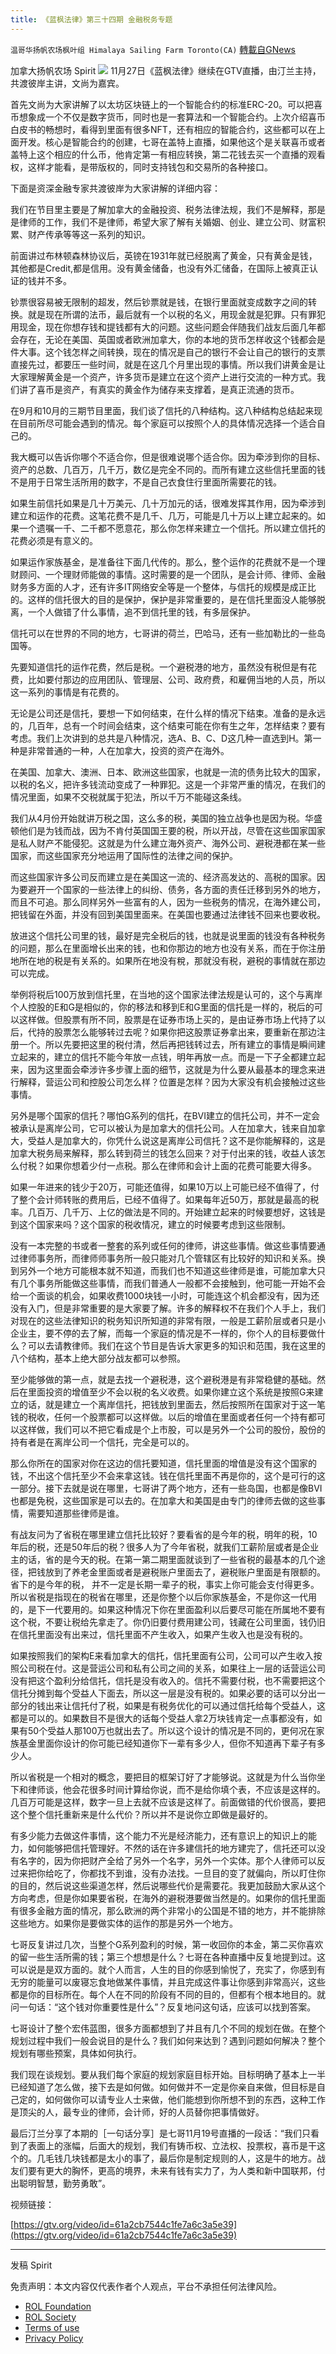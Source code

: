 ```yaml
---
title: 《蓝枫法律》第三十四期 金融税务专题
---
```

`温哥华扬帆农场枫叶组 Himalaya Sailing Farm Toronto(CA)` [轉載自GNews](https://gnews.org/zh-hans/1712355/)

加拿大扬帆农场 Spirit
![](https://assets.gnews.org/wp-content/uploads/2021/12/IMG_20211122_201552.jpg)
11月27日《蓝枫法律》继续在GTV直播，由汀兰主持，共渡彼岸主讲，文尚为嘉宾。

首先文尚为大家讲解了以太坊区块链上的一个智能合约的标准ERC-20。可以把喜币想象成一个不仅是数字货币，同时也是一套算法和一个智能合约。上次介绍喜币白皮书的畅想时，看得到里面有很多NFT，还有相应的智能合约，这些都可以在上面开发。核心是智能合约的创建，七哥在盖特上直播，如果他这个是关联喜币或者盖特上这个相应的什么币，他肯定第一有相应转换，第二花钱去买一个直播的观看权，这样才能看，是带版权的，同时支持钱包和交易所的各种接口。

下面是资深金融专家共渡彼岸为大家讲解的详细内容：

我们在节目里主要是了解加拿大的金融投资、税务法律法规，我们不是解释，那是是律师的工作，我们不是律师，希望大家了解有关婚姻、创业、建立公司、财富积累、财产传承等等这一系列的知识。

前面讲过布林顿森林协议后，英镑在1931年就已经脱离了黄金，只有黄金是钱，其他都是Credit,都是信用。没有黄金储备，也没有外汇储备，在国际上被真正认证的钱并不多。

钞票很容易被无限制的超发，然后钞票就是钱，在银行里面就变成数字之间的转换。就是现在所谓的法币，最后就有一个以税的名义，用现金就是犯罪。只有罪犯用现金，现在你想存钱和提钱都有大的问题。这些问题会伴随我们战友后面几年都会存在，无论在美国、英国或者欧洲加拿大，你的本地的货币怎样收这个钱都会是件大事。这个钱怎样之间转换，现在的情况是自己的银行不会让自己的银行的支票直接先过，都要压一些时间，就是在这几个月里出现的事情。所以我们讲黄金是让大家理解黄金是一个资产，许多货币是建立在这个资产上进行交流的一种方式。我们讲了喜币是资产，有真实的黄金作为储存来支撑着，是真正流通的货币。

在9月和10月的三期节目里面，我们谈了信托的八种结构。这八种结构总结起来现在目前所尽可能会遇到的情况。每个家庭可以按照个人的具体情况选择一个适合自己的。

我大概可以告诉你哪个不适合你，但是很难说哪个适合你。因为牵涉到你的目标、资产的总数、几百万，几千万，数亿是完全不同的。而所有建立这些信托里面的钱不是用于日常生活所用的数字，不是自己衣食住行里面所需要花的钱。

如果生前信托如果是几十万美元、几十万加元的话，很难发挥其作用，因为牵涉到建立和运作的花费。这笔花费不是几千、几万，可能是几十万以上建立起来的。如果一个遗嘱一千、二千都不愿意花，那么你怎样来建立一个信托。所以建立信托的花费必须是有意义的。

如果运作家族基金，是准备往下面几代传的。那么，整个运作的花费就不是一个理财顾问、一个理财师能做的事情。这时需要的是一个团队，是会计师、律师、金融财务多方面的人才，还有许多IT网络安全等是一个整体，与信托的规模是成正比的。这样的信托很大的目的是保护，保护是非常重要的，是在信托里面没人能够脱离，一个人做错了什么事情，追不到信托里的钱，有多层保护。

信托可以在世界的不同的地方，七哥讲的荷兰，巴哈马，还有一些加勒比的一些岛国等。

先要知道信托的运作花费，然后是税。一个避税港的地方，虽然没有税但是有花费，比如要付那边的应用团队、管理层、公司、政府费，和雇佣当地的人员，所以这一系列的事情是有花费的。

无论是公司还是信托，要想一下如何结束，在什么样的情况下结束。准备的是永远的，几百年，总有一个时间会结束，这个结束可能在你有生之年，怎样结束？要有考虑。我们上次讲到的总共是八种情况，选A、B、C、D这几种一直选到H。第一种是非常普通的一种，人在加拿大，投资的资产在海外。

在美国、加拿大、澳洲、日本、欧洲这些国家，也就是一流的债务比较大的国家，以税的名义，把许多钱流动变成了一种罪犯。这是一个非常严重的情况，在我们的情况里面，如果不交税就属于犯法，所以千万不能碰这条线。

我们从4月份开始就讲万税之国，这么多的税，美国的独立战争也是因为税。华盛顿他们是为钱而战，因为不肯付英国国王要的税，所以开战，尽管在这些国家国家是私人财产不能侵犯。这就是为什么建立海外资产、海外公司、避税港都在某一些国家，而这些国家充分地运用了国际性的法律之间的保护。

而这些国家许多公司反而建立是在美国这一流的、经济高发达的、高税的国家。因为要避开一个国家的一些法律上的纠纷、债务，各方面的责任迁移到另外的地方，而且不可追。那么同样另外一些富有的人，因为一些税务的情况，在海外建公司，把钱留在外面，并没有回到美国里面来。在美国也要通过法律钱不回来也要收税。

放进这个信托公司里的钱，最好是完全税后的钱，也就是说里面的钱没有各种税务的问题，那么在里面增长出来的钱，也和你那边的地方也没有关系，而在于你注册地所在地的税是有关系的。如果所在地没有稅，那就没有税，避税的事情就在那边可以完成。

举例将税后100万放到信托里，在当地的这个国家法律法规是认可的，这个与离岸个人控股的E和G是相似的，你的移法和移到E和G里面的信托是一样的，税后的可以这样做。但股票有所不同，股票是在证券市场上买的，是由证券市场上代持了以后，代持的股票怎么能够转过去呢？如果你把这股票证券拿出来，要重新在那边注册一个。所以先要把这里的税付清，然后再把钱转过去，所有建立的事情是瞬间建立起来的，建立的信托不能今年放一点钱，明年再放一点。而是一下子全都建立起来，因为这里面会牵涉许多步骤上面的细节，这就是为什么要从最基本的理念来进行解释，营运公司和控股公司怎么样？位置是怎样？因为大家没有机会接触过这些事情。

另外是哪个国家的信托？哪怕G系列的信托，在BVI建立的信托公司，并不一定会被承认是离岸公司，它可以被认为是加拿大的信托公司。人在加拿大，钱来自加拿大，受益人是加拿大的，你凭什么说这是离岸公司信托？这不是你能解释的，这是加拿大税务局来解释，那么转到荷兰的钱怎么回来？对于付出来的钱，收益人该怎么付税？如果你想着少付一点税。那么在律师和会计上面的花费可能要大得多。

如果一年进来的钱少于20万，可能还值得，如果10万以上可能已经不值得了，付了整个会计师转账的费用后，已经不值得了。如果每年近50万，那就是最高的税率。几百万、几千万、上亿的做法是不同的。开始建立起来的时候要想好，这钱是到这个国家来吗？这个国家的税收情况，建立的时候要考虑到这些限制。

没有一本完整的书或者一整套的系列或任何的律师，讲这些事情。做这些事情要通过律师事务所，而律师师事务所一般只能对几个管辖区有比较好的知识和关系。换到另外一个地方可能根本就不知道，而我们也不知道这些律师是谁，可能加拿大只有几个事务所能做这些事情，而我们普通人一般都不会接触到，他可能一开始不会给一个面谈的机会，如果收费1000块钱一小时，可能连这个机会都没有，因为还没有入门，但是非常重要的是大家要了解。许多的解释权不在我们个人手上，我们对现在的这些法律知识的税务知识所知道的非常有限，一般是工薪阶层或者只是小企业主，要不停的去了解，而每一个家庭的情况是不一样的，你个人的目标要做什么？可以去请教律师。我们在这个节目是告诉大家更多的知识和范围，我在这里的八个结构，基本上绝大部分战友都可以参照。

至少能够做的第一点，就是去找一个避税港，这个避税港是有非常稳健的基础。然后在里面投资的增值至少不会以税的名义收费。如果你建立这个系统是按照G来建立的话，就是建立一个离岸信托，把钱放到里面去，然后按照所在国家对于这一笔钱的税收，任何一个股票都可以这样做。以后的增值在里面或者任何一个持有都可以这样做，我们可以不把它看成是个上市股，可以是另外一个公司的股份，股份的持有者是在离岸公司一个信托，完全是可以的。

那么你所在的国家对你在这边的信托要知道，信托里面的增值是没有这个国家的钱，不出这个信托至少不会来拿这钱。钱在信托里面不再是你的，这个是可行的这一部分。接下去就是说在哪里，七哥讲了两个地方，还有一些岛国，也都是像BVI也都是免税，这些国家是可以去的。在加拿大和美国是由专门的律师去做的这些事情，需要知道那些律师是谁。

有战友问为了省税在哪里建立信托比较好？要看省的是今年的税，明年的税，10年后的税，还是50年后的税？很多人为了今年省税，就我们工薪阶层或者是企业主的话，省的是今天的税。在第一第二期里面就谈到了一些省税的最基本的几个途径，把钱放到了养老金里面或者是避税账户里面去了，避税账户里面是有限额的。省下的是今年的税， 并不一定是长期一辈子的税，事实上你可能会支付得更多。所以省税是指现在的税省在哪里，还是你整个以后你家族基金，不是你这一代用的，是下一代要用的。如果这种情况下你在里面盈利以后要尽可能在所属地不要有这个税，不要让税给先拿走了。你仍旧要付费用建公司，钱藏在公司里面，钱仍旧在信托里面没有出来过，信托里面不产生收入，如果产生收入也是没有税的。

如果按照我们的架构E来看加拿大的信托，信托里面有公司，公司可以产生收入按照公司税在付。这是营运公司和私有公司之间的关系，如果往上一层的话营运公司没有把这个盈利分给信托，信托是没有收入的。信托不需要付税，也不需要把这个信托分摊到每个受益人下面去，所以这一层是没有税的。如果必要的话可以分出一部分的钱出来让信托付了税，如果是有税务优化的可以通过信托给每个受益人，这都是可以的。如果数目不是很大的话每个受益人拿2万块钱肯定一点事都没有，如果有50个受益人那100万也就出去了。所以这个设计的情况是不同的，更何况在家族基金里面你设计的你可能已经知道你下一辈有多少人，但你不知道再下辈子有多少人。

所以省税是一个相对的概念，要把目的框架订好了才能够说。这就是为什么当你坐下和律师谈，他会花很多时间计算给你说，而不是给你填个表，不应该是这样的。几百万可能是这样，数字一旦上去就不应该是这样了。前面做错的代价很高，要把这个整个信托重新来是什么代价？所以并不是说你立即做是最好的。

有多少能力去做这件事情，这个能力不光是经济能力，还有意识上的知识上的能力，如何能够把信托管理好。不然的话在许多建信托的地方建完了，信托还可以没有名字的，因为你把财产全给了另外一个名字，另外一个实体。那个人律师可以反过来把你给吃了，你都找不到谁，没有办法找。一旦目的变了就偏向，所以盯住你的目的，然后说这些渠道怎样，然后说哪些代价是需要花。我更加鼓励大家从这个方向考虑，但是你如果要省税，在海外的避税港要做当然是的。如果你的信托里面有很多金融方面的情况，那么欧洲的两个非常小的公国是不错的地方，并不能排除这些地方。如果你是要做实体的运作的那是另外一个地方。

七哥反复讲过几次，当整个G系列盈利的时候，第一收回你的本金，第二买你喜欢的留一些生活所需的钱；第三个想想是什么？七哥在各种直播中反复地提到过。这可以说是是双方面的。就个人而言，人生的目的你感到愉悦了，充实了，你感到有无穷的能量可以废寝忘食地做某件事情，并且完成这件事让你感到非常高兴，这些都是你的目标所在。每个人在不同的阶段有不同的目的，但都有个根本地目的。就问一句话：“这个钱对你重要性是什么”？反复地问这句话，应该可以找到答案。

七哥设计了整个宏伟蓝图，很多方面都想到了并且有几个不同的规划在做。在整个规划过程中我们一般会说目的是什么？我们如何来达到？遇到问题如何解决？整个规划有哪些预案，具体如何执行。

我们现在谈规划。要从我们每个家庭的规划家庭目标开始。目标明确了基本上一半已经知道了怎么做，接下去是如何做。如何做并不一定是你亲自来做，但目标是自己定的，如何做你可以请专业人士来做，他们能想到你所想不到的东西，这种工作是顶尖的人，最专业的律师，会计师，好的人员替你把事情做好。

最后汀兰分享了本期的［一句话分享］是七哥11月19号直播的一段话：“我们只看到了表面上的涨幅，后面大的规划，我们有铸币权、立法权、投票权，喜币是干这个的。几毛钱几块钱都是太小的事了，最后你是制定规则的人，这是牛的地方。战友们要有更大的胸怀，更高的境界，未来有钱有实力了，为人类和新中国联邦，付出聪明智慧，勤劳勇敢”。

视频链接：

[https://gtv.org/video/id=61a2cb7544c1fe7a6c3a5e39](https://gtv.org/video/id=61a2cb7544c1fe7a6c3a5e39)

* * *

发稿 Spirit

 

免责声明：本文内容仅代表作者个人观点，平台不承担任何法律风险。

- [ROL Foundation](https://rolfoundation.org/)
- [ROL Society](https://rolsociety.org/)
- [Terms of use](https://gnews.org/terms-of-use-3/)
- [Privacy Policy](https://gnews.org/privacy-policy/)
